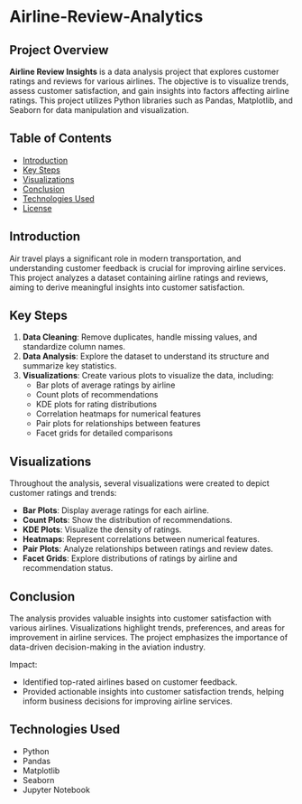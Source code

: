 # Airline-Review-Analytics


## Project Overview

**Airline Review Insights** is a data analysis project that explores customer ratings and reviews for various airlines. The objective is to visualize trends, assess customer satisfaction, and gain insights into factors affecting airline ratings. This project utilizes Python libraries such as Pandas, Matplotlib, and Seaborn for data manipulation and visualization.

## Table of Contents

- [Introduction](#introduction)
- [Key Steps](#key-steps)
- [Visualizations](#visualizations)
- [Conclusion](#conclusion)
- [Technologies Used](#technologies-used)
- [License](#license)

## Introduction

Air travel plays a significant role in modern transportation, and understanding customer feedback is crucial for improving airline services. This project analyzes a dataset containing airline ratings and reviews, aiming to derive meaningful insights into customer satisfaction.

## Key Steps

1. **Data Cleaning**: Remove duplicates, handle missing values, and standardize column names.
2. **Data Analysis**: Explore the dataset to understand its structure and summarize key statistics.
3. **Visualizations**: Create various plots to visualize the data, including:
   - Bar plots of average ratings by airline
   - Count plots of recommendations
   - KDE plots for rating distributions
   - Correlation heatmaps for numerical features
   - Pair plots for relationships between features
   - Facet grids for detailed comparisons

## Visualizations

Throughout the analysis, several visualizations were created to depict customer ratings and trends:

- **Bar Plots**: Display average ratings for each airline.
- **Count Plots**: Show the distribution of recommendations.
- **KDE Plots**: Visualize the density of ratings.
- **Heatmaps**: Represent correlations between numerical features.
- **Pair Plots**: Analyze relationships between ratings and review dates.
- **Facet Grids**: Explore distributions of ratings by airline and recommendation status.

## Conclusion

The analysis provides valuable insights into customer satisfaction with various airlines. Visualizations highlight trends, preferences, and areas for improvement in airline services. The project emphasizes the importance of data-driven decision-making in the aviation industry.

Impact:

- Identified top-rated airlines based on customer feedback.
- Provided actionable insights into customer satisfaction trends, helping inform business decisions for improving airline services.


## Technologies Used

- Python
- Pandas
- Matplotlib
- Seaborn
- Jupyter Notebook
